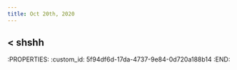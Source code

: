 ```yaml
---
title: Oct 20th, 2020
---
```


##
>
## < shshh
:PROPERTIES:
:custom_id: 5f94df6d-17da-4737-9e84-0d720a188b14
:END:

